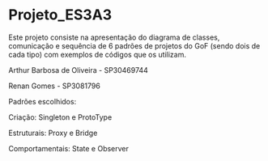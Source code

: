 # Projeto_ES3A3
Este projeto consiste na apresentação do diagrama de classes, comunicação e sequência de 6 padrões de projetos do GoF (sendo dois de cada tipo)
com exemplos de códigos que os utilizam.

Arthur Barbosa de Oliveira - SP30469744

Renan Gomes - SP3081796

Padrões escolhidos:

Criação: Singleton e ProtoType

Estruturais: Proxy e Bridge

Comportamentais: State e Observer



